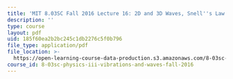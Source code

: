 ```yaml
---
title: 'MIT 8.03SC Fall 2016 Lecture 16: 2D and 3D Waves, Snell''s Law'
description: ''
type: course
layout: pdf
uid: 185f60ea2b2bc245c1db2276c5f0b796
file_type: application/pdf
file_location: >-
  https://open-learning-course-data-production.s3.amazonaws.com/8-03sc-physics-iii-vibrations-and-waves-fall-2016/185f60ea2b2bc245c1db2276c5f0b796_MIT8_03SCF16_hw_Lec16.pdf
course_id: 8-03sc-physics-iii-vibrations-and-waves-fall-2016
---
```

